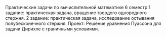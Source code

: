 Практические задачи по вычислительной математике 6 семестр
1 задание: практическая задача, вращение твердого однородного стержня.
2 задание: практическая задача, исследование остывания полубесконечного стержня.
Проект: Решение уравнения Пуассона для задачи Дирихле с граничными условиями.
